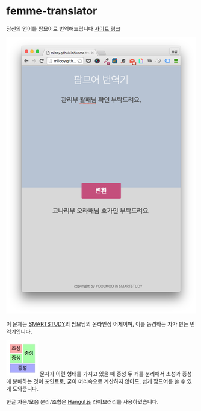 # femme-translator
당신의 언어를 팜므어로 번역해드립니다
<a href='http://milooy.github.io/femme-translator/'>사이트 링크</a>

![Example](img/example.png)

이 문체는 <a href='http://www.smartstudy.co.kr/'>SMARTSTUDY</a>의 팜므님의 온라인상 어체이며, 이를 동경하는 자가 만든 번역기입니다.


![Layout](img/layout.jpg)
문자가 이런 형태를 가지고 있을 때 중성 두 개를 분리해서 초성과 종성에 분배하는 것이 포인트로, 
굳이 머리속으로 계산하지 않아도, 쉽게 팜므어를 쓸 수 있게 도와줍니다.

한글 자음/모음 분리/조합은 <a href='https://github.com/e-/Hangul.js'>Hangul.js</a> 라이브러리를 사용하였습니다.
